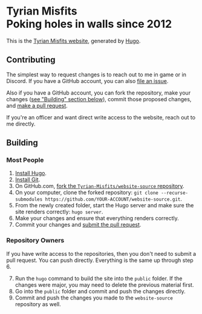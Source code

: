 # Tyrian Misfits<br>Poking holes in walls since 2012

This is the [Tyrian Misfits website](http://www.tyrianmisfits.com), generated by [Hugo](https://gohugo.io).

## Contributing

The simplest way to request changes is to reach out to me in game or in Discord. If you have a GitHub account, you can also [file an issue](https://github.com/Tyrian-Misfits/website-source/issues).

Also if you have a GitHub account, you can fork the repository, make your changes ([see "Building" section below](#building)), commit those proposed changes, and [make a pull request](https://docs.github.com/en/free-pro-team@latest/github/collaborating-with-issues-and-pull-requests/creating-a-pull-request-from-a-fork).

If you're an officer and want direct write access to the website, reach out to me directly.

## Building

### Most People

1. [Install Hugo](https://gohugo.io/getting-started/installing/).
2. [Install Git](https://git-scm.com/downloads).
3. On GitHub.com, [fork the `Tyrian-Misfits/website-source` repository](https://docs.github.com/en/free-pro-team@latest/github/getting-started-with-github/fork-a-repo).
4. On your computer, clone the forked repository: `git clone --recurse-submodules https://github.com/YOUR-ACCOUNT/website-source.git`.
5. From the newly created folder, start the Hugo server and make sure the site renders correctly: `hugo server`.
6. Make your changes and ensure that everything renders correctly.
7. Commit your changes and [submit the pull request](https://docs.github.com/en/free-pro-team@latest/github/collaborating-with-issues-and-pull-requests/creating-a-pull-request-from-a-fork).

### Repository Owners

If you have write access to the repositories, then you don't need to submit a pull request. You can push directly. Everything is the same up through step 6.

7. Run the `hugo` command to build the site into the `public` folder. If the changes were major, you may need to delete the previous material first.
8. Go into the `public` folder and commit and push the changes directly.
9. Commit and push the changes you made to the `website-source` repository as well.

